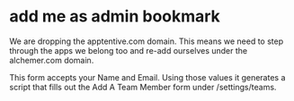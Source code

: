 # add me as admin bookmark

We are dropping the apptentive.com domain. This means we need to step through the apps we belong too and re-add ourselves under the alchemer.com domain.


This form accepts your Name and Email. Using those values it generates a script that fills out the Add A Team Member form under /settings/teams.
